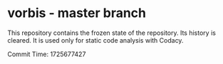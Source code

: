 # vorbis - master branch

This repository contains the frozen state of the repository.
Its history is cleared. It is used only for static code
analysis with Codacy.

Commit Time: 1725677427